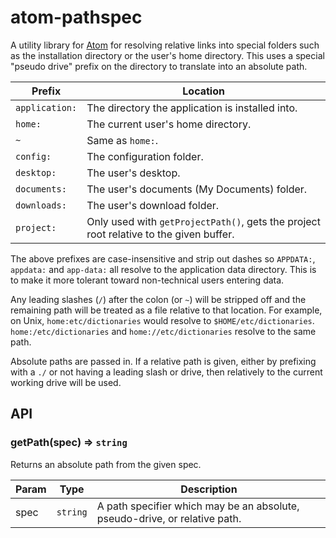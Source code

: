 atom-pathspec
=============

A utility library for [Atom](https://atom.io/) for resolving relative links into special folders such as the installation directory or the user's home directory. This uses a special "pseudo drive" prefix on the directory to translate into an absolute path.

Prefix         | Location
-------------- | ------------------------------------------------
`application:` | The directory the application is installed into.
`home:`        | The current user's home directory.
`~`            | Same as `home:`.
`config:`      | The configuration folder.
`desktop:`     | The user's desktop.
`documents:`   | The user's documents (My Documents) folder.
`downloads:`   | The user's download folder.
`project:`     | Only used with `getProjectPath()`, gets the project root relative to the given buffer.

The above prefixes are case-insensitive and strip out dashes so `APPDATA:`, `appdata:` and `app-data:` all resolve to the application data directory. This is to make it more tolerant toward non-technical users entering data.

Any leading slashes (`/`) after the colon (or `~`) will be stripped off and the remaining path will be treated as a file relative to that location. For example, on Unix, `home:etc/dictionaries` would resolve to `$HOME/etc/dictionaries`. `home:/etc/dictionaries` and `home://etc/dictionaries` resolve to the same path.

Absolute paths are passed in. If a relative path is given, either by prefixing with a `./` or not having a leading slash or drive, then relatively to the current working drive will be used.

## API

### getPath(spec) ⇒ `string`

Returns an absolute path from the given spec.

Param | Type     | Description
----- | -------- | ------------
spec  | `string` | A path specifier which may be an absolute, pseudo-drive, or relative path. |
